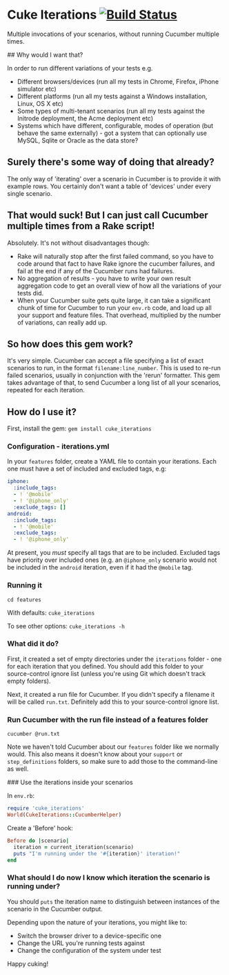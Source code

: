 # Cuke Iterations [![Build Status](https://secure.travis-ci.org/jmerrifield/cuke_iterations.png)](http://travis-ci.org/jmerrifield/cuke_iterations)

Multiple invocations of your scenarios, without running Cucumber multiple times.

## Why would I want that?

In order to run different variations of your tests e.g.

* Different browsers/devices (run all my tests in Chrome, Firefox, iPhone simulator etc)
* Different platforms (run all my tests against a Windows installation, Linux, OS X etc)
* Some types of multi-tenant scenarios (run all my tests against the Initrode deployment, the Acme deployment etc)
* Systems which have different, configurable, modes of operation (but behave the same externally) - got a system that can optionally use MySQL, Sqlite or Oracle as the data store?

## Surely there's some way of doing that already?

The only way of 'iterating' over a scenario in Cucumber is to provide it with example rows.  You certainly don't want a table of 'devices' under every single scenario.

## That would suck!  But I can just call Cucumber multiple times from a Rake script!

Absolutely.  It's not without disadvantages though:

* Rake will naturally stop after the first failed command, so you have to code around that fact to have Rake ignore the cucumber failures, and fail at the end if any of the Cucumber runs had failures.
* No aggregation of results - you have to write your own result aggregation code to get an overall view of how all the variations of your tests did.
* When your Cucumber suite gets quite large, it can take a significant chunk of time for Cucumber to run your `env.rb` code, and load up all your support and feature files.  That overhead, multiplied by the number of variations, can really add up.

## So how does this gem work?

It's very simple.  Cucumber can accept a file specifying a list of exact scenarios to run, in the format `filename:line_number`.  This is used to re-run failed scenarios, usually in conjunction with the 'rerun' formatter.  This gem takes advantage of that, to send Cucumber a long list of all your scenarios, repeated for each iteration.

## How do I use it?

First, install the gem: `gem install cuke_iterations`

### Configuration - iterations.yml

In your `features` folder, create a YAML file to contain your iterations.  Each one must have a set of included and excluded tags, e.g:

```yaml
iphone:
  :include_tags:
  - ! '@mobile'
  - ! '@iphone_only'
  :exclude_tags: []
android:
  :include_tags:
  - ! '@mobile'
  :exclude_tags:
  - ! '@iphone_only'
```

At present, you *must* specify all tags that are to be included.  Excluded tags have priority over included ones (e.g. an `@iphone_only` scenario would not be included in the `android` iteration, even if it had the `@mobile` tag.

### Running it

`cd features`

With defaults:
`cuke_iterations`

To see other options:
`cuke_iterations -h`

### What did it do?

First, it created a set of empty directories under the `iterations` folder - one for each iteration that you defined.  You should add this folder to your source-control ignore list (unless you're using Git which doesn't track empty folders).

Next, it created a run file for Cucumber.  If you didn't specify a filename it will be called `run.txt`.  Definitely add this to your source-control ignore list.

### Run Cucumber with the run file instead of a features folder

`cucumber @run.txt`

Note we haven't told Cucumber about our `features` folder like we normally would.  This also means it doesn't know about your `support` or `step_definitions` folders, so make sure to add those to the command-line as well.

### Use the iterations inside your scenarios

In `env.rb`:

```ruby
require 'cuke_iterations'
World(CukeIterations::CucumberHelper)
```

Create a 'Before' hook:

```ruby
Before do |scenario|
  iteration = current_iteration(scenario)
  puts "I'm running under the '#{iteration}' iteration!"
end
```

### What should I do now I know which iteration the scenario is running under?

You should `puts` the iteration name to distinguish between instances of the scenario in the Cucumber output.

Depending upon the nature of your iterations, you might like to:

* Switch the browser driver to a device-specific one
* Change the URL you're running tests against
* Change the configuration of the system under test

Happy cuking!